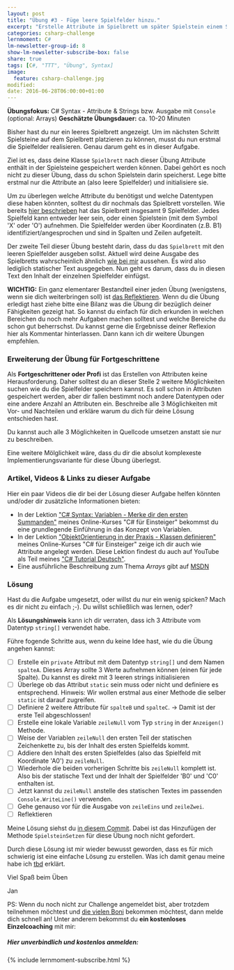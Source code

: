 ```yaml
---
layout: post
title: "Übung #3 - Füge leere Spielfelder hinzu."
excerpt: "Erstelle Attribute im Spielbrett um später Spielstein einem Spielfeld zuweisen zukönnen."
categories: csharp-challenge
lernmoment: C#
lm-newsletter-group-id: 8
show-lm-newsletter-subscribe-box: false
share: true
tags: [C#, "TTT", "Übung", Syntax]
image:
  feature: csharp-challenge.jpg
modified:
date: 2016-06-28T06:00:00+01:00
---
```


**Übungsfokus:** C# Syntax - Attribute & Strings bzw. Ausgabe mit `Console` (optional: Arrays)
**Geschätzte Übungsdauer:** ca. 10-20 Minuten

Bisher hast du nur ein leeres Spielbrett angezeigt. Um im nächsten Schritt Spielsteine auf dem Spielbrett platzieren zu können, musst du nun erstmal die Spielfelder realisieren. Genau darum geht es in dieser Aufgabe.

Ziel ist es, dass deine Klasse `Spielbrett` nach dieser Übung Attribute enthält in der Spielsteine gespeichert werden können. Dabei gehört es noch nicht zu dieser Übung, dass du schon Spielstein darin speicherst. Lege bitte erstmal nur die Attribute an (also leere Spielfelder) und initialisiere sie.

Um zu überlegen welche Attribute du benötigst und welche Datentypen diese haben könnten, solltest du dir nochmals das Spielbrett vorstellen. Wie bereits [hier beschrieben]() hat das Spielbrett insgesamt 9 Spielfelder. Jedes Spielfeld kann entweder leer sein, oder einen Spielstein (mit dem Symbol 'X' oder 'O') aufnehmen. Die Spielfelder werden über Koordinaten (z.B. B1) identifiziert/angesprochen und sind in Spalten und Zeilen aufgeteilt.

Der zweite Teil dieser Übung besteht darin, dass du das `Spielbrett` mit den leeren Spielfelder ausgeben sollst. Aktuell wird deine Ausgabe des Spielbretts wahrscheinlich ähnlich [wie bei mir](https://github.com/LernMoment/ttt-challenge/blob/f0a7cb46bd8409a94aead2391a74c45cc2fe1724/TicTacToe/Spielbrett.cs) aussehen. Es wird also lediglich statischer Text ausgegeben. Nun geht es darum, dass du in diesen Text den Inhalt der einzelnen Spielfelder einfügst.

**WICHTIG:** Ein ganz elementarer Bestandteil einer jeden Übung (wenigstens, wenn sie dich weiterbringen soll) ist [das Reflektieren](http://clean-code-developer.de/die-grade/roter-grad/#Taeglich_reflektieren). Wenn du die Übung erledigt hast ziehe bitte eine Bilanz was die Übung dir bezüglich deiner Fähigkeiten gezeigt hat. So kannst du einfach für dich erkunden in welchen Bereichen du noch mehr Aufgaben machen solltest und welche Bereiche du schon gut beherrschst. Du kannst gerne die Ergebnisse deiner Reflexion hier als Kommentar hinterlassen. Dann kann ich dir weitere Übungen empfehlen.

### Erweiterung der Übung für Fortgeschrittene

Als **Fortgeschrittener oder Profi** ist das Erstellen von Attributen keine Herausforderung. Daher solltest du an dieser Stelle 2 weitere Möglichkeiten suchen wie du die Spielfelder speichern kannst. Es soll schon in Attributen gespeichert werden, aber dir fallen bestimmt noch andere Datentypen oder eine andere Anzahl an Attributen ein. Beschreibe alle 3 Möglichkeiten mit Vor- und Nachteilen und erkläre warum du dich für deine Lösung entschieden hast.

Du kannst auch alle 3 Möglichkeiten in Quellcode umsetzen anstatt sie nur zu beschreiben.

Eine weitere Mölglichkeit wäre, dass du dir die absolut komplexeste Implementierungsvariante für diese Übung überlegst.

### Artikel, Videos & Links zu dieser Aufgabe

Hier ein paar Videos die dir bei der Lösung dieser Aufgabe helfen könnten und/oder dir zusätzliche Informationen bieten:

 - In der Lektion ["C# Syntax: Variablen - Merke dir den ersten Summanden"](https://www.udemy.com/einstieg-in-csharp-software-programmieren-wie-ein-profi/learn/v4/t/lecture/4126104) meines Online-Kurses "C# für Einsteiger" bekommst du eine grundlegende Einführung in das Konzept von Variablen.
 - In der Lektion ["ObjektOrientierung in der Praxis - Klassen definieren"](https://www.udemy.com/einstieg-in-csharp-software-programmieren-wie-ein-profi/learn/v4/t/lecture/4247880) meines Online-Kurses "C# für Einsteiger" zeige ich dir auch wie Attribute angelegt werden. Diese Lektion findest du auch auf YouTube als Teil meines ["C# Tutorial Deutsch"](https://youtu.be/xKfepjFQNuI).
 - Eine ausführliche Beschreibung zum Thema *Arrays* gibt auf [MSDN](https://msdn.microsoft.com/de-de/library/9b9dty7d.aspx)

### Lösung

Hast du die Aufgabe umgesetzt, oder willst du nur ein wenig spicken? Mach es dir nicht zu einfach ;-). Du willst schließlich was lernen, oder?

Als **Lösungshinweis** kann ich dir verraten, dass ich 3 Attribute vom Datentyp `string[]` verwendet habe. 

Führe fogende Schritte aus, wenn du keine Idee hast, wie du die Übung angehen kannst:

  - [  ] Erstelle ein `private` Attribut mit dem Datentyp `string[]` und dem Namen `spalteA`. Dieses Array sollte 3 Werte aufnehmen können (einen für jede Spalte). Du kannst es direkt mit 3 leeren strings initialisieren
  - [  ] Überlege ob das Attribut `static` sein muss oder nicht und definiere es entsprechend. Hinweis: Wir wollen erstmal aus einer Methode die selber `static` ist darauf zugreifen.
  - [  ] Definiere 2 weitere Attribute für `spalteB` und `spalteC`. -> Damit ist der erste Teil abgeschlossen!
  - [  ] Erstelle eine lokale Variable `zeileNull` vom Typ `string` in der `Anzeigen()` Methode.
  - [  ] Weise der Variablen `zeileNull` den ersten Teil der statischen Zeichenkette zu, bis der Inhalt des ersten Spielfelds kommt.
  - [  ] Addiere den Inhalt des ersten Spielfeldes (also das Spielfeld mit Koordinate 'A0') zu `zeileNull`. 
  - [  ] Wiederhole die beiden vorherigen Schritte bis `zeileNull` komplett ist. Also bis der statische Text und der Inhalt der Spielfelder 'B0' und 'C0' enthalten ist.
  - [  ] Jetzt kannst du `zeileNull` anstelle des statischen Textes im passenden `Console.WriteLine()` verwenden.
  - [  ] Gehe genauso vor für die Ausgabe von `zeileEins` und `zeileZwei`.
  - [  ] Reflektieren

Meine Lösung siehst du [in diesem Commit](https://github.com/LernMoment/ttt-challenge/commit/34451b473dc6156aa41d361bdc09e11f7da1d2c2). Dabei ist das Hinzufügen der Methode `SpielsteinSetzen` für diese Übung noch nicht gefordert.

Durch diese Lösung ist mir wieder bewusst geworden, dass es für mich schwierig ist eine einfache Lösung zu erstellen. Was ich damit genau meine habe ich [tbd]() erklärt.

Viel Spaß beim Üben

Jan

PS: Wenn du noch nicht zur Challenge angemeldet bist, aber trotzdem teilnehmen möchtest und [die vielen Boni](/csharp-challenge/deine-vorteile-bei-anmeldung/) bekommen möchtest, dann melde dich schnell an! Unter anderem bekommst du **ein kostenloses Einzelcoaching** mit mir:

<div class="subscribe-notice">
  <h5>Hier unverbindlich und kostenlos anmelden:</h5>
    {% include lernmoment-subscribe.html %}
</div>
